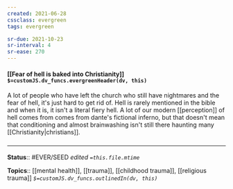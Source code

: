 ```yaml
---
created: 2021-06-28
cssclass: evergreen
tags: evergreen

sr-due: 2021-10-23
sr-interval: 4
sr-ease: 270
---
```


#### [[Fear of hell is baked into Christianity]] `$=customJS.dv_funcs.evergreenHeader(dv, this)`

A lot of people who have left the church who still have nightmares and the fear of hell, it's just hard to get rid of. Hell is rarely mentioned in the bible and when it is, it isn't a literal fiery hell. A lot of our modern [[perception]] of hell comes from comes from dante's fictional inferno, but that doesn't mean that conditioning and almost brainwashing isn't still there haunting many [[Christianity|christians]]. 

### <hr class="footnote"/>

**Status**:: #EVER/SEED
*edited `=this.file.mtime`*

**Topics**:: [[mental health]], [[trauma]], [[childhood trauma]], [[religious trauma]]
*`$=customJS.dv_funcs.outlinedIn(dv, this)`*


